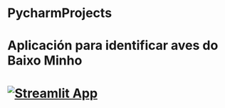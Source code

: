 # PycharmProjects
# Aplicación para identificar aves do Baixo Minho
# [![Streamlit App](https://static.streamlit.io/badges/streamlit_badge_black_white.svg)](https://baixominhoaves.streamlitapp.com)
